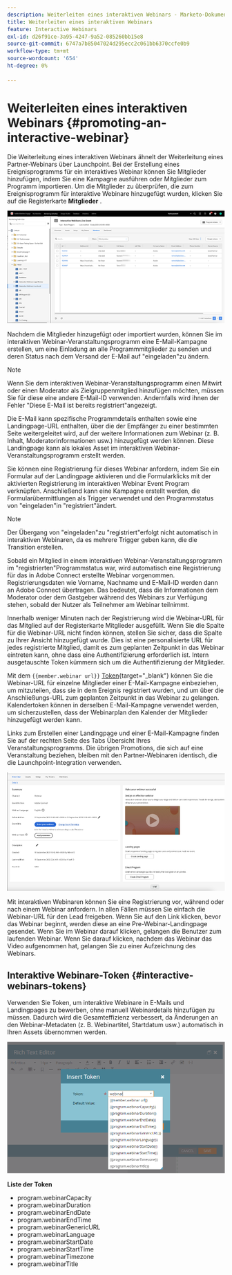 ```yaml
---
description: Weiterleiten eines interaktiven Webinars - Marketo-Dokumente - Produktdokumentation
title: Weiterleiten eines interaktiven Webinars
feature: Interactive Webinars
exl-id: d26f91ce-3a95-4247-9a52-085260bb15e8
source-git-commit: 6747a7b85047024d295ecc2c061bb6370ccfe0b9
workflow-type: tm+mt
source-wordcount: '654'
ht-degree: 0%

---
```


# Weiterleiten eines interaktiven Webinars {#promoting-an-interactive-webinar}

Die Weiterleitung eines interaktiven Webinars ähnelt der Weiterleitung eines Partner-Webinars über Launchpoint. Bei der Erstellung eines Ereignisprogramms für ein interaktives Webinar können Sie Mitglieder hinzufügen, indem Sie eine Kampagne ausführen oder Mitglieder zum Programm importieren. Um die Mitglieder zu überprüfen, die zum Ereignisprogramm für interaktive Webinare hinzugefügt wurden, klicken Sie auf die Registerkarte **Mitglieder** .

![](assets/promoting-an-interactive-webinar-1.png)

Nachdem die Mitglieder hinzugefügt oder importiert wurden, können Sie im interaktiven Webinar-Veranstaltungsprogramm eine E-Mail-Kampagne erstellen, um eine Einladung an alle Programmmitglieder zu senden und deren Status nach dem Versand der E-Mail auf &quot;eingeladen&quot;zu ändern.

>[!NOTE]
>
>Wenn Sie dem interaktiven Webinar-Veranstaltungsprogramm einen Mitwirt oder einen Moderator als Zielgruppenmitglied hinzufügen möchten, müssen Sie für diese eine andere E-Mail-ID verwenden. Andernfalls wird ihnen der Fehler &quot;Diese E-Mail ist bereits registriert&quot;angezeigt.

Die E-Mail kann spezifische Programmdetails enthalten sowie eine Landingpage-URL enthalten, über die der Empfänger zu einer bestimmten Seite weitergeleitet wird, auf der weitere Informationen zum Webinar (z. B. Inhalt, Moderatorinformationen usw.) hinzugefügt werden können. Diese Landingpage kann als lokales Asset im interaktiven Webinar-Veranstaltungsprogramm erstellt werden.

Sie können eine Registrierung für dieses Webinar anfordern, indem Sie ein Formular auf der Landingpage aktivieren und die Formularklicks mit der aktivierten Registrierung im interaktiven Webinar Event Program verknüpfen. Anschließend kann eine Kampagne erstellt werden, die Formularübermittlungen als Trigger verwendet und den Programmstatus von &quot;eingeladen&quot;in &quot;registriert&quot;ändert.

>[!NOTE]
>
>Der Übergang von &quot;eingeladen&quot;zu &quot;registriert&quot;erfolgt nicht automatisch in interaktiven Webinaren, da es mehrere Trigger geben kann, die die Transition erstellen.

Sobald ein Mitglied in einem interaktiven Webinar-Veranstaltungsprogramm im &quot;registrierten&quot;Programmstatus war, wird automatisch eine Registrierung für das in Adobe Connect erstellte Webinar vorgenommen. Registrierungsdaten wie Vorname, Nachname und E-Mail-ID werden dann an Adobe Connect übertragen. Das bedeutet, dass die Informationen dem Moderator oder dem Gastgeber während des Webinars zur Verfügung stehen, sobald der Nutzer als Teilnehmer am Webinar teilnimmt.

Innerhalb weniger Minuten nach der Registrierung wird die Webinar-URL für das Mitglied auf der Registerkarte Mitglieder ausgefüllt. Wenn Sie die Spalte für die Webinar-URL nicht finden können, stellen Sie sicher, dass die Spalte zu Ihrer Ansicht hinzugefügt wurde. Dies ist eine personalisierte URL für jedes registrierte Mitglied, damit es zum geplanten Zeitpunkt in das Webinar eintreten kann, ohne dass eine Authentifizierung erforderlich ist. Intern ausgetauschte Token kümmern sich um die Authentifizierung der Mitglieder.

Mit dem `{{member.webinar url}}` [Token](/help/marketo/product-docs/demand-generation/landing-pages/personalizing-landing-pages/tokens-overview.md){target="_blank"} können Sie die Webinar-URL für einzelne Mitglieder einer E-Mail-Kampagne einbeziehen, um mitzuteilen, dass sie in dem Ereignis registriert wurden, und um über die Anschließungs-URL zum geplanten Zeitpunkt in das Webinar zu gelangen. Kalendertoken können in derselben E-Mail-Kampagne verwendet werden, um sicherzustellen, dass der Webinarplan den Kalender der Mitglieder hinzugefügt werden kann.

Links zum Erstellen einer Landingpage und einer E-Mail-Kampagne finden Sie auf der rechten Seite des Tabs Übersicht Ihres Veranstaltungsprogramms. Die übrigen Promotions, die sich auf eine Veranstaltung beziehen, bleiben mit den Partner-Webinaren identisch, die die Launchpoint-Integration verwenden.

![](assets/promoting-an-interactive-webinar-2.png)

Mit interaktiven Webinaren können Sie eine Registrierung vor, während oder nach einem Webinar anfordern. In allen Fällen müssen Sie einfach die Webinar-URL für den Lead freigeben. Wenn Sie auf den Link klicken, bevor das Webinar beginnt, werden diese an eine Pre-Webinar-Landingpage gesendet. Wenn Sie im Webinar darauf klicken, gelangen die Benutzer zum laufenden Webinar. Wenn Sie darauf klicken, nachdem das Webinar das Video aufgenommen hat, gelangen Sie zu einer Aufzeichnung des Webinars.

## Interaktive Webinare-Token {#interactive-webinars-tokens}

Verwenden Sie Token, um interaktive Webinare in E-Mails und Landingpages zu bewerben, ohne manuell Webinardetails hinzufügen zu müssen. Dadurch wird die Gesamteffizienz verbessert, da Änderungen an den Webinar-Metadaten (z. B. Webinartitel, Startdatum usw.) automatisch in Ihren Assets übernommen werden.

![](assets/promoting-an-interactive-webinar-3.png)

**Liste der Token**

* program.webinarCapacity
* program.webinarDuration
* program.webinarEndDate
* program.webinarEndTime
* program.webinarGenericURL
* program.webinarLanguage
* program.webinarStartDate
* program.webinarStartTime
* program.webinarTimezone
* program.webinarTitle
